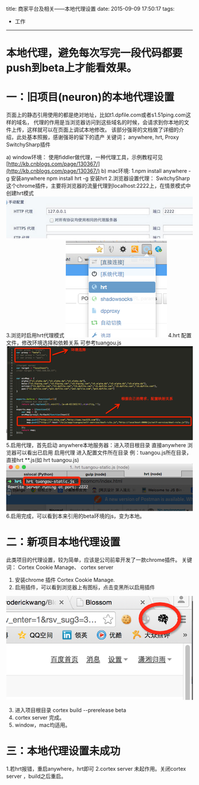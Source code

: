 title: 商家平台及相关——本地代理设置
date: 2015-09-09 17:50:17
tags:
 - 工作
---

本地代理，避免每次写完一段代码都要push到beta上才能看效果。
============
一：旧项目(neuron)的本地代理设置
============
页面上的静态引用使用的都是绝对地址，比如t1.dpfile.com或者s1.51ping.com这样的域名，
代理的作用是当浏览器访问到这些域名的时候，会请求到你本地的文件上传，这样就可以在页面上调试本地修改。
该部分强哥的文档做了详细的介绍，此处基本照搬，感谢强哥的留下的遗产
关键词； anywhere, hrt, Proxy SwitchySharp插件

a) window环境：
使用fiddler做代理，一种代理工具，示例教程可见[http://kb.cnblogs.com/page/130367/](http://kb.cnblogs.com/page/130367/)
b) mac环境:
1.npm install anywhere -g 安装anywhere
npm install hrt -g 安装hrt
2.浏览器设置代理：
SwitchySharp这个chrome插件，主要将浏览器的流量代理到localhost:2222上，在情景模式中创建hrt模式
<img src="../img/hrt1.png">
3.浏览时启用hrt代理模式
<img src="../img/hrt2.png">
4.hrt 配置文件，修改环境选择和依赖关系 可参考tuangou.js
<img src="../img/hrt3.png">
5.启用代理，首先启动 anywhere本地服务器：进入项目根目录 直接anywhere 浏览器可以看出已启用
启用代理 进入配置文件所在目录 例：tuangou.js所在目录，直接hrt **.js(如 hrt tuangou.js)
<img src="../img/hrt4.png">
6.启用完成，可以看到本来引用的beta环境的js，变为本地。


二：新项目本地代理设置
============
此类项目的代理设置，较为简单，应该是公司前辈开发了一款chrome插件。
关键词： Cortex Cookie Manage、 cortex server
1. 安装chrome 插件 Cortex Cookie Manage.
2. 启用插件，可以看到浏览器上有图标，点击变黑所以启用插件
<img src="../img/cortex1.png">

3. 进入项目根目录 cortex build --prerelease beta
4. cortex server 完成。
5. window，mac均适用。

三：本地代理设置未成功
============
1.若hrt报错，重启anywhere，hrt即可
2.cortex server 未起作用。关闭cortex server ，build之后重启。